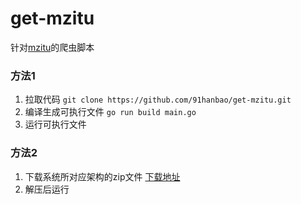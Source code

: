 # get-mzitu
针对[mzitu](http://mzitu.com)的爬虫脚本

### 方法1
1.  拉取代码 ` git clone https://github.com/91hanbao/get-mzitu.git ` 
2.  编译生成可执行文件 ` go run build main.go `   
3. 运行可执行文件
 
 ### 方法2
 1. 下载系统所对应架构的zip文件 [下载地址](https://github.com/91hanbao/get-mzitu/releases/tag/1.0)
 2. 解压后运行

